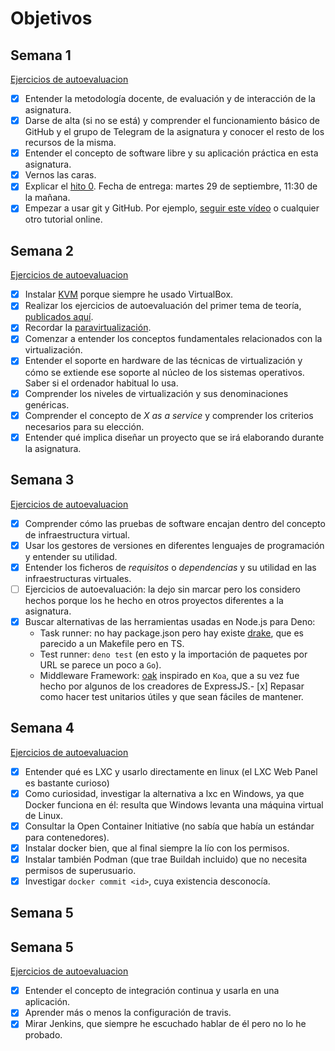 # Objetivos

## Semana 1

[Ejercicios de autoevaluacion](https://github.com/antoniogamiz/iv-autoevaluacion#hito-1)

- [x] Entender la metodología docente, de evaluación y de interacción de la asignatura.
- [x] Darse de alta (si no se está) y comprender el funcionamiento básico de GitHub y el grupo de Telegram de la asignatura y conocer el resto de los recursos de la misma.
- [x] Entender el concepto de software libre y su aplicación práctica en esta asignatura.
- [x] Vernos las caras.
- [x] Explicar el [hito 0](http://jj.github.io/IV/documentos/proyecto/0.Repositorio). Fecha de entrega: martes 29 de septiembre, 11:30 de la mañana.
- [x] Empezar a usar git y GitHub. Por ejemplo, [seguir este vídeo](https://www.youtube.com/watch?v=gmXyJI01qa8) o cualquier otro tutorial online.

## Semana 2

[Ejercicios de autoevaluacion](https://github.com/antoniogamiz/iv-autoevaluacion#hito-2)

- [x] Instalar [KVM](https://linuxconfig.org/install-and-set-up-kvm-on-ubuntu-18-04-bionic-beaver-linux) porque siempre he usado VirtualBox.
- [x] Realizar los ejercicios de autoevaluación del primer tema de teoría, [publicados aquí](https://github.com/antoniogamiz/iv-autoevaluacion).
- [x] Recordar la [paravirtualización](https://es.wikipedia.org/wiki/Paravirtualizaci%C3%B3n#:~:text=La%20paravirtualizaci%C3%B3n%20es%20una%20t%C3%A9cnica,de%20manejo%20de%20m%C3%A1quinas%20virtuales).
- [x] Comenzar a entender los conceptos fundamentales relacionados con la virtualización.
- [x] Entender el soporte en hardware de las técnicas de virtualización y cómo se extiende ese soporte al núcleo de los sistemas operativos. Saber si el ordenador habitual lo usa.
- [x] Comprender los niveles de virtualización y sus denominaciones genéricas.
- [x] Comprender el concepto de *X as a service* y comprender los criterios necesarios para su elección.
- [x] Entender qué implica diseñar un proyecto que se irá elaborando durante la asignatura.

## Semana 3

[Ejercicios de autoevaluacion](https://github.com/antoniogamiz/iv-autoevaluacion#hito-3)

- [x] Comprender cómo las pruebas de software encajan dentro del concepto de infraestructura virtual.
- [x] Usar los gestores de versiones en diferentes lenguajes de programación y entender su utilidad.
- [x] Entender los ficheros de *requisitos* o *dependencias* y su utilidad en las infraestructuras virtuales.
- [ ] Ejercicios de autoevaluación: la dejo sin marcar pero los considero hechos porque los he hecho en otros proyectos diferentes a la asignatura.
- [x] Buscar alternativas de las herramientas usadas en Node.js para Deno:
	- Task runner: no hay package.json pero hay existe [drake](https://deno.land/x/drake@v1.2.6), que es parecido a un Makefile pero en TS.
	- Test runner: `deno test` (en esto y la importación de paquetes por URL se parece un poco a `Go`).
	- Middleware Framework: [oak](https://deno.land/x/oak@v6.3.1) inspirado en `Koa`, que a su vez fue hecho por algunos de los creadores de ExpressJS.- [x] Repasar como hacer test unitarios útiles y que sean fáciles de mantener.

## Semana 4

[Ejercicios de autoevaluacion](https://github.com/antoniogamiz/iv-autoevaluacion#hito-3)

- [x] Entender qué es LXC y usarlo directamente en linux (el LXC Web Panel es bastante curioso)
- [x] Como curiosidad, investigar la alternativa a lxc en Windows, ya que Docker funciona en él: resulta que Windows levanta una máquina virtual de Linux.
- [x] Consultar la Open Container Initiative (no sabía que había un estándar para contenedores).
- [x] Instalar docker bien, que al final siempre la lío con los permisos.
- [x] Instalar también Podman (que trae Buildah incluido) que no necesita permisos de superusuario.
- [x] Investigar `docker commit <id>`, cuya existencia desconocía.

## Semana 5

## Semana 5

[Ejercicios de autoevaluacion](https://github.com/antoniogamiz/iv-autoevaluacion#hito-4)

- [x] Entender el concepto de integración continua y usarla en una aplicación.
- [x] Aprender más o menos la configuración de travis.
- [x] Mirar Jenkins, que siempre he escuchado hablar de él pero no lo he probado.
